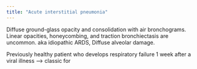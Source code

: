 ```yaml
---
title: "Acute interstitial pneumonia"
---
```

Diffuse ground-glass opacity and consolidation with air bronchograms. Linear opacities, honeycombing, and traction bronchiectasis are uncommon. aka idiopathic ARDS, Diffuse alveolar damage.

Previously healthy patient who develops respiratory failure 1 week after a viral illness --&gt; classic for

